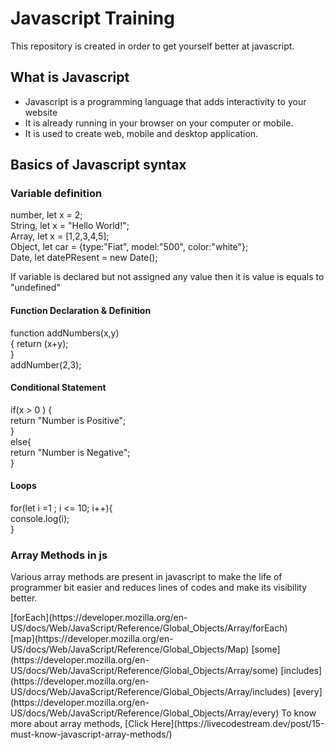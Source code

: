 # Javascript Training

This repository is created in order to get yourself better at javascript.

<h2>What is Javascript</h2>
 
 * Javascript is a programming language that adds interactivity to your website
 * It is already running in your browser on your computer or mobile.
 * It is used to create web, mobile and desktop application.

<h2> Basics of Javascript syntax</h2>

<h3> Variable definition</h3>
<p>number, let x = 2; <br/>
   String, let x = "Hello World!"; <br/>
   Array,  let x = [1,2,3,4,5]; <br/>
 Object, let car = {type:"Fiat", model:"500", color:"white"};<br/>
 Date, let datePResent = new Date(); </p>
<p> If variable is declared but not assigned any value then it is value is equals to "undefined"</p>

<h4> Function Declaration & Definition</h4>
<p> function addNumbers(x,y)<br />{ return (x+y);<br/>}<br/>                
addNumber(2,3);
</p>

<h4>Conditional Statement</h4>
<p>
 if(x > 0 ) { <br/>
    return "Number is Positive";<br/>
 }<br/>
 else{<br/>
  return "Number is Negative";<br/>
 }
 </p>

<h4>Loops</h4>
<p> for(let i =1 ; i <= 10; i++){<br/>
    console.log(i); <br/>}</p>

<h3>Array Methods in js </h3>
<p> Various array methods are present in javascript to make the life of programmer bit easier and reduces lines of codes and make its visibility better.</p>
 [forEach](https://developer.mozilla.org/en-US/docs/Web/JavaScript/Reference/Global_Objects/Array/forEach) <br/>
 [map](https://developer.mozilla.org/en-US/docs/Web/JavaScript/Reference/Global_Objects/Map)
 [some](https://developer.mozilla.org/en-US/docs/Web/JavaScript/Reference/Global_Objects/Array/some)
 [includes](https://developer.mozilla.org/en-US/docs/Web/JavaScript/Reference/Global_Objects/Array/includes)
 [every](https://developer.mozilla.org/en-US/docs/Web/JavaScript/Reference/Global_Objects/Array/every)
To know more about array methods,
[Click Here](https://livecodestream.dev/post/15-must-know-javascript-array-methods/)
</p>
